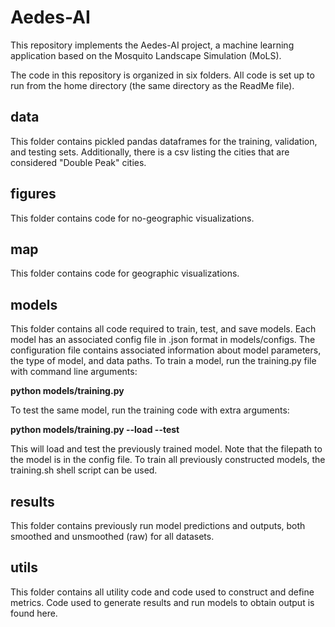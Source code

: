 # Aedes-AI

This repository implements the Aedes-AI project, a machine learning application based on the Mosquito Landscape Simulation (MoLS).

The code in this repository is organized in six folders. All code is set up to run from the home directory (the same directory as the ReadMe file).

## data
This folder contains pickled pandas dataframes for the training, validation, and testing sets.
Additionally, there is a csv listing the cities that are considered "Double Peak" cities.

## figures
This folder contains code for no-geographic visualizations.

## map
This folder contains code for geographic visualizations.

## models
This folder contains all code required to train, test, and save models.
Each model has an associated config file in .json format in models/configs.
The configuration file contains associated information about model parameters, the type of model, and data paths.
To train a model, run the training.py file with command line arguments:

  **python models/training.py <config filepath>**
  
To test the same model, run the training code with extra arguments:

  **python models/training.py <config filepath> --load --test**
  
This will load and test the previously trained model. Note that the filepath to the model is in the config file.
To train all previously constructed models, the training.sh shell script can be used.

## results
This folder contains previously run model predictions and outputs, both smoothed and unsmoothed (raw) for all datasets.

## utils
This folder contains all utility code and code used to construct and define metrics.
Code used to generate results and run models to obtain output is found here.
